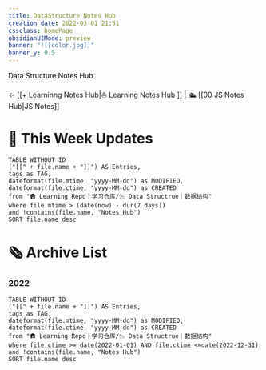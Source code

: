 ```yaml
---
title: DataStructure Notes Hub
creation date: 2022-03-01 21:51 
cssclass: homePage
obsidianUIMode: preview
banner: "![[color.jpg]]"
banner_y: 0.5
---
```

<div class="title" style="color:#000">Data Structure Notes Hub</div>

<-  [[+ Learninng Notes Hub|⛵️ Learning Notes Hub ]] | 🛳️  [[00 JS Notes Hub|JS Notes]] 


# 📆 This Week Updates

```dataview
TABLE WITHOUT ID 
("[[" + file.name + "]]") AS Entries,
tags as TAG,
dateformat(file.mtime, "yyyy-MM-dd") as MODIFIED,
dateformat(file.ctime, "yyyy-MM-dd") as CREATED
from "🛖 Learning Repo｜学习仓库/📉 Data Structrue｜数据结构"
where file.mtime > (date(now) - dur(7 days)) 
and !contains(file.name, "Notes Hub")
SORT file.name desc
```

# 🗞 Archive List

### 2022
```dataview
TABLE WITHOUT ID 
("[[" + file.name + "]]") AS Entries,
tags as TAG,
dateformat(file.mtime, "yyyy-MM-dd") as MODIFIED,
dateformat(file.ctime, "yyyy-MM-dd") as CREATED
from "🛖 Learning Repo｜学习仓库/📉 Data Structrue｜数据结构"
where file.ctime >= date(2022-01-01) AND file.ctime <=date(2022-12-31)
and !contains(file.name, "Notes Hub")
SORT file.name desc
````
